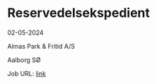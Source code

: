 # Reservedelsekspedient
02-05-2024

Almas Park & Fritid A/S

Aalborg SØ

Job URL: [link](https://www.jobindex.dk/img/pdf/AlmasPark-Reservedelsekspedient-24.pdf)


